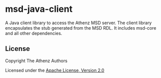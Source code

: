 msd-java-client
===============

A Java client library to access the Athenz MSD server.
The client library encapsulates the stub generated from the MSD RDL.
It includes msd-core and all other dependencies.

## License

Copyright The Athenz Authors

Licensed under the [Apache License, Version 2.0](http://www.apache.org/licenses/LICENSE-2.0)

